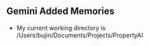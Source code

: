 ## Gemini Added Memories
- My current working directory is /Users/bujin/Documents/Projects/PropertyAI